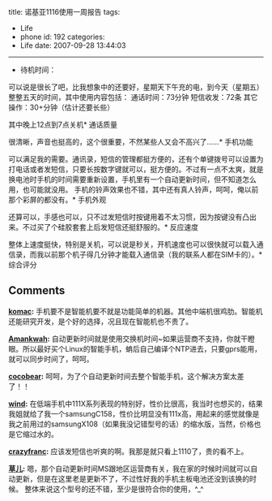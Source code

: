 title: 诺基亚1116使用一周报告
tags:
  - Life
  - phone
id: 192
categories:
  - Life
date: 2007-09-28 13:44:03
---

*   待机时间：

可以说是很长了吧，比我想象中的还要好，星期天下午充的电，到今天（星期五）整整五天的时间，其中使用内容包括：
通话时间：73分钟
短信收发：72条
其它操作：30+分钟（估计还要长些）

其中晚上12点到7点关机*   通话质量

很清晰，声音也挺高的，这个很重要，不然某些人又会不高兴了……*   手机功能

可以满足我的需要。通讯录，短信的管理都挺方便的，还有个单键拨号可以设置为打电话或者发短信，只要长按数字键就可以，挺方便的。不过有一点不太爽，就是换电池时手机的时间需要重新设置，手机里有一个自动更新时间，但不知道怎么用，也可能就没用。
手机的铃声效果也不错，其中还有真人铃声，呵呵，俺以前那个彩屏的都没有。*   手机外观

还算可以，手感也可以，只不过发短信时按键用着不太习惯，因为按键没有凸出来。不过买了个硅胶套套上后发短信还挺舒服的。*   反应速度

整体上速度挺快，特别是关机，可以说是秒关，开机速度也可以很快就可以载入通信录，而我以前那个机子得几分钟才能载入通信录（我的联系人都在SIM卡的）。*   综合评分
## Comments

**[komac](#1953 "2007-10-12 03:32:13"):** 手机要不是智能机要不就是功能简单的机器。其他中端机很鸡肋。智能机还能研究开发，是个好的选择，况且现在智能机也不贵了。

**[Amankwah](#1847 "2007-09-29 19:50:25"):** 自动更新时间就是使用交换机时间~如果运营商不支持，你就干瞪眼。所以最好买个Linux的智能手机，蚺后自己编译个NTP进去，只要gprs能用，就可以同步时间了，呵呵。

**[cocobear](#1849 "2007-09-29 20:34:47"):** 呵呵，为了个自动更新时间去整个智能手机，这个解决方案太差了！！

**[wind](#1829 "2007-09-28 16:30:39"):** 在低端手机中111X系列表现的特别好，性价比很高，我当时也想买的，结果我姐就给了我一个samsungC158，性价比明显没有111x高，用起来的感觉就像是我之前用过的samsungX108（如果我没记错型号的话）的缩水版，当然，价格也是它缩过水的。

**[crazyfranc](#1830 "2007-09-28 19:30:50"):** 应该发短信也听爽的啊。我那是就只看上1110了，贵的看不上。

**[草儿](#1832 "2007-09-28 20:28:54"):** 嗯，那个自动更新时间MS跟地区运营商有关，我在家的时候时间就可以自动更新，但是在这里老是更新不了，不过性好我的手机主板电池还没到该换的时候。 整体来说这个型号的还不错，至少是很符合你的使用，^_^

